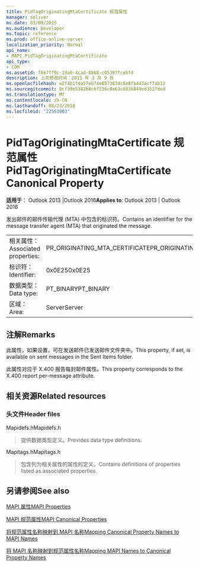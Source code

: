 ```yaml
---
title: PidTagOriginatingMtaCertificate 规范属性
manager: soliver
ms.date: 03/09/2015
ms.audience: Developer
ms.topic: reference
ms.prod: office-online-server
localization_priority: Normal
api_name:
- MAPI.PidTagOriginatingMtaCertificate
api_type:
- COM
ms.assetid: f6b7ff0c-19a0-4cad-8868-c05397fcebf4
description: 上次修改时间：2015 年 3 月 9 日
ms.openlocfilehash: e2f4b1fda57eb74e0573834c6e8fb443acf7ab12
ms.sourcegitcommit: 0cf39e5382b8c6f236c8a63c6036849ed3527ded
ms.translationtype: MT
ms.contentlocale: zh-CN
ms.lasthandoff: 08/23/2018
ms.locfileid: "22563903"
---
```

# <a name="pidtagoriginatingmtacertificate-canonical-property"></a><span data-ttu-id="4039d-103">PidTagOriginatingMtaCertificate 规范属性</span><span class="sxs-lookup"><span data-stu-id="4039d-103">PidTagOriginatingMtaCertificate Canonical Property</span></span>

  
  
<span data-ttu-id="4039d-104">**适用于**： Outlook 2013 |Outlook 2016</span><span class="sxs-lookup"><span data-stu-id="4039d-104">**Applies to**: Outlook 2013 | Outlook 2016</span></span> 
  
<span data-ttu-id="4039d-105">发出邮件的邮件传输代理 (MTA) 中包含的标识符。</span><span class="sxs-lookup"><span data-stu-id="4039d-105">Contains an identifier for the message transfer agent (MTA) that originated the message.</span></span>
  
|||
|:-----|:-----|
|<span data-ttu-id="4039d-106">相关属性：</span><span class="sxs-lookup"><span data-stu-id="4039d-106">Associated properties:</span></span>  <br/> |<span data-ttu-id="4039d-107">PR_ORIGINATING_MTA_CERTIFICATE</span><span class="sxs-lookup"><span data-stu-id="4039d-107">PR_ORIGINATING_MTA_CERTIFICATE</span></span>  <br/> |
|<span data-ttu-id="4039d-108">标识符：</span><span class="sxs-lookup"><span data-stu-id="4039d-108">Identifier:</span></span>  <br/> |<span data-ttu-id="4039d-109">0x0E25</span><span class="sxs-lookup"><span data-stu-id="4039d-109">0x0E25</span></span>  <br/> |
|<span data-ttu-id="4039d-110">数据类型：</span><span class="sxs-lookup"><span data-stu-id="4039d-110">Data type:</span></span>  <br/> |<span data-ttu-id="4039d-111">PT_BINARY</span><span class="sxs-lookup"><span data-stu-id="4039d-111">PT_BINARY</span></span>  <br/> |
|<span data-ttu-id="4039d-112">区域：</span><span class="sxs-lookup"><span data-stu-id="4039d-112">Area:</span></span>  <br/> |<span data-ttu-id="4039d-113">Server</span><span class="sxs-lookup"><span data-stu-id="4039d-113">Server</span></span>  <br/> |
   
## <a name="remarks"></a><span data-ttu-id="4039d-114">注解</span><span class="sxs-lookup"><span data-stu-id="4039d-114">Remarks</span></span>

<span data-ttu-id="4039d-115">此属性，如果设置，可在发送邮件已发送邮件文件夹中。</span><span class="sxs-lookup"><span data-stu-id="4039d-115">This property, if set, is available on sent messages in the Sent Items folder.</span></span>
  
<span data-ttu-id="4039d-116">此属性对应于 X.400 报告每封邮件属性。</span><span class="sxs-lookup"><span data-stu-id="4039d-116">This property corresponds to the X.400 report per-message attribute.</span></span>
  
## <a name="related-resources"></a><span data-ttu-id="4039d-117">相关资源</span><span class="sxs-lookup"><span data-stu-id="4039d-117">Related resources</span></span>

### <a name="header-files"></a><span data-ttu-id="4039d-118">头文件</span><span class="sxs-lookup"><span data-stu-id="4039d-118">Header files</span></span>

<span data-ttu-id="4039d-119">Mapidefs.h</span><span class="sxs-lookup"><span data-stu-id="4039d-119">Mapidefs.h</span></span>
  
> <span data-ttu-id="4039d-120">提供数据类型定义。</span><span class="sxs-lookup"><span data-stu-id="4039d-120">Provides data type definitions.</span></span>
    
<span data-ttu-id="4039d-121">Mapitags.h</span><span class="sxs-lookup"><span data-stu-id="4039d-121">Mapitags.h</span></span>
  
> <span data-ttu-id="4039d-122">包含列为相关属性的属性的定义。</span><span class="sxs-lookup"><span data-stu-id="4039d-122">Contains definitions of properties listed as associated properties.</span></span>
    
## <a name="see-also"></a><span data-ttu-id="4039d-123">另请参阅</span><span class="sxs-lookup"><span data-stu-id="4039d-123">See also</span></span>



[<span data-ttu-id="4039d-124">MAPI 属性</span><span class="sxs-lookup"><span data-stu-id="4039d-124">MAPI Properties</span></span>](mapi-properties.md)
  
[<span data-ttu-id="4039d-125">MAPI 规范属性</span><span class="sxs-lookup"><span data-stu-id="4039d-125">MAPI Canonical Properties</span></span>](mapi-canonical-properties.md)
  
[<span data-ttu-id="4039d-126">将规范属性名称映射到 MAPI 名称</span><span class="sxs-lookup"><span data-stu-id="4039d-126">Mapping Canonical Property Names to MAPI Names</span></span>](mapping-canonical-property-names-to-mapi-names.md)
  
[<span data-ttu-id="4039d-127">将 MAPI 名称映射到规范属性名称</span><span class="sxs-lookup"><span data-stu-id="4039d-127">Mapping MAPI Names to Canonical Property Names</span></span>](mapping-mapi-names-to-canonical-property-names.md)

